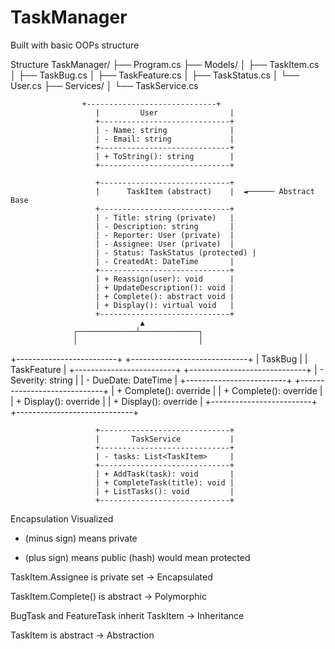 # TaskManager
Built with basic OOPs structure


Structure
TaskManager/
├── Program.cs
├── Models/
│   ├── TaskItem.cs
│   ├── TaskBug.cs
│   ├── TaskFeature.cs
│   ├── TaskStatus.cs
│   └── User.cs
├── Services/
│   └── TaskService.cs

                    +-----------------------------+
                       |         User                |
                       +-----------------------------+
                       | - Name: string              |
                       | - Email: string             |
                       +-----------------------------+
                       | + ToString(): string        |
                       +-----------------------------+

                       +-----------------------------+
                       |      TaskItem (abstract)    |  ◄────── Abstract Base
                       +-----------------------------+
                       | - Title: string (private)   |
                       | - Description: string       |
                       | - Reporter: User (private)  |
                       | - Assignee: User (private)  |
                       | - Status: TaskStatus (protected) |
                       | - CreatedAt: DateTime       |
                       +-----------------------------+
                       | + Reassign(user): void      |
                       | + UpdateDescription(): void |
                       | + Complete(): abstract void |
                       | + Display(): virtual void   |
                       +-----------------------------+
                                 ▲
                  ┌─────────────┴─────────────┐
                  │                           │
+-------------------------+       +-----------------------------+
|       TaskBug           |       |       TaskFeature           |
+-------------------------+       +-----------------------------+
| - Severity: string      |       | - DueDate: DateTime         |
+-------------------------+       +-----------------------------+
| + Complete(): override  |       | + Complete(): override      |
| + Display(): override   |       | + Display(): override       |
+-------------------------+       +-----------------------------+

                       +-----------------------------+
                       |       TaskService           |
                       +-----------------------------+
                       | - tasks: List<TaskItem>     |
                       +-----------------------------+
                       | + AddTask(task): void       |
                       | + CompleteTask(title): void |
                       | + ListTasks(): void         |
                       +-----------------------------+


Encapsulation Visualized
- (minus sign) means private
+ (plus sign) means public
(hash) would mean protected

TaskItem.Assignee is private set →  Encapsulated

TaskItem.Complete() is abstract → Polymorphic

BugTask and FeatureTask inherit TaskItem → Inheritance

TaskItem is abstract → Abstraction
